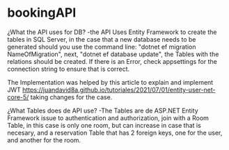 # bookingAPI
¿What the API uses for DB?
-the API Uses Entity Framework to create the tables in SQL Server, in the case that a new database needs to be generated should you use the command line: 
"dotnet ef migration NameOfMigration", next, "dotnet ef database update", the Tables with the relations should be created. If there is an Error, check appsettings
for the connection string to ensure that is correct.

The Implementation was helped by this article to explain and implement JWT https://juandavid8a.github.io/tutoriales/2021/07/01/entity-user-net-core-5/ taking changes for the case.

¿What Tables does de API use?
-The Tables are de ASP.NET Entity Framework issue to authentication and authorization, join with a Room Table, in this case is only one room, but can increase in case that is necesary, and a reservation Table that has 2 foreign keys, one for the user, and another for the room.


